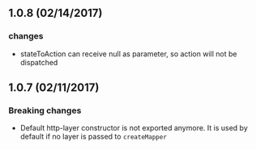 ## 1.0.8 (02/14/2017)

### changes

* stateToAction can receive null as parameter, so action will not be dispatched

## 1.0.7 (02/11/2017)

### Breaking changes

* Default http-layer constructor is not exported anymore. It is used by default if no layer is passed to ``createMapper``